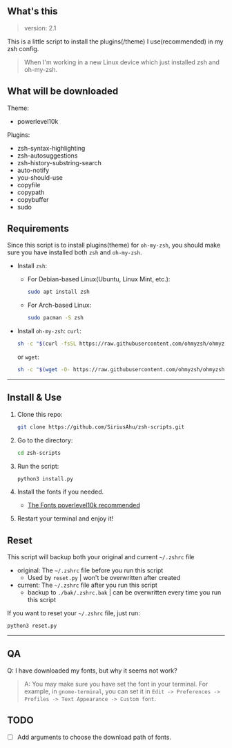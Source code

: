 ## What's this

> version: 2.1

This is a little script to install the plugins(/theme) I use(recommended) in my zsh config.

> When I'm working in a new Linux device which just installed zsh and oh-my-zsh.

## What will be downloaded
Theme:
- powerlevel10k

Plugins:
- zsh-syntax-highlighting
- zsh-autosuggestions
- zsh-history-substring-search
- auto-notify
- you-should-use
- copyfile
- copypath
- copybuffer
- sudo

## Requirements

Since this script is to install plugins(theme) for `oh-my-zsh`, you should make sure you have installed both `zsh` and `oh-my-zsh`.

- Install `zsh`:
    - For Debian-based Linux(Ubuntu, Linux Mint, etc.):
        ```bash
        sudo apt install zsh
        ```
    - For Arch-based Linux:
        ```bash
        sudo pacman -S zsh
        ```

- Install `oh-my-zsh`:
    `curl`:
    ```bash
    sh -c "$(curl -fsSL https://raw.githubusercontent.com/ohmyzsh/ohmyzsh/master/tools/install.sh)"
    ```
    or `wget`:
    ```bash
    sh -c "$(wget -O- https://raw.githubusercontent.com/ohmyzsh/ohmyzsh/master/tools/install.sh)"
    ```
---

## Install & Use

1. Clone this repo:
    ```bash
    git clone https://github.com/SiriusAhu/zsh-scripts.git
    ```

2. Go to the directory:
    ```bash
    cd zsh-scripts
    ```

3. Run the script:
    ```bash
    python3 install.py
    ```

4. Install the fonts if you needed.
    - [The Fonts poverlevel10k recommended](https://github.com/romkatv/powerlevel10k/blob/master/font.md)

5. Restart your terminal and enjoy it!

## Reset
This script will backup both your original and current `~/.zshrc` file
- original: The `~/.zshrc` file before you run this script
    - Used by `reset.py` | won't be overwritten after created
- current: The `~/.zshrc` file after you run this script
    - backup to `./bak/.zshrc.bak` | can be overwritten every time you run this script

If you want to reset your `~/.zshrc` file, just run:
```bash
python3 reset.py
```
---

## QA

Q: I have downloaded my fonts, but why it seems not work?
> A: You may make sure you have set the font in your terminal. For example, in `gnome-terminal`, you can set it in `Edit -> Preferences -> Profiles -> Text Appearance -> Custom font`.

## TODO
- [ ] Add arguments to choose the download path of fonts.